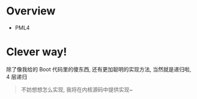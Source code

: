 # Overview

- PML4

# Clever way!

除了像我给的 Boot 代码里的傻东西, 还有更加聪明的实现方法,
当然就是递归啦, 4 层递归

> 不妨想想怎么实现, 我将在内核源码中提供实现~
